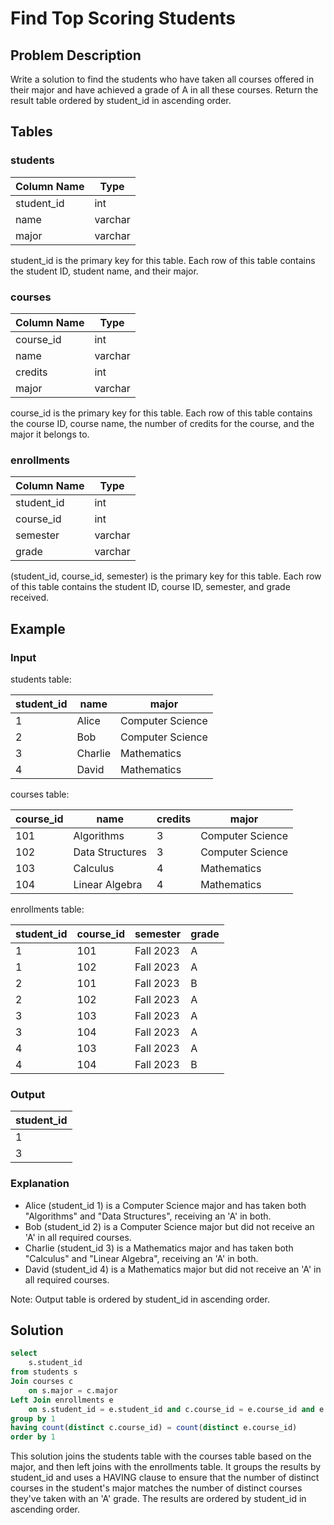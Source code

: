 # Find Top Scoring Students

## Problem Description

Write a solution to find the students who have taken all courses offered in their major and have achieved a grade of A in all these courses. Return the result table ordered by student_id in ascending order.

## Tables

### students

| Column Name | Type    |
|-------------|---------|
| student_id  | int     |
| name        | varchar |
| major       | varchar |

student_id is the primary key for this table.
Each row of this table contains the student ID, student name, and their major.

### courses

| Column Name | Type    |
|-------------|---------|
| course_id   | int     |
| name        | varchar |
| credits     | int     |
| major       | varchar |

course_id is the primary key for this table.
Each row of this table contains the course ID, course name, the number of credits for the course, and the major it belongs to.

### enrollments

| Column Name | Type    |
|-------------|---------|
| student_id  | int     |
| course_id   | int     |
| semester    | varchar |
| grade       | varchar |

(student_id, course_id, semester) is the primary key for this table.
Each row of this table contains the student ID, course ID, semester, and grade received.

## Example

### Input

students table:

| student_id | name    | major            |
|------------|---------|------------------|
| 1          | Alice   | Computer Science |
| 2          | Bob     | Computer Science |
| 3          | Charlie | Mathematics      |
| 4          | David   | Mathematics      |

courses table:

| course_id | name            | credits | major            |
|-----------|-----------------|---------|------------------|
| 101       | Algorithms      | 3       | Computer Science |
| 102       | Data Structures | 3       | Computer Science |
| 103       | Calculus        | 4       | Mathematics      |
| 104       | Linear Algebra  | 4       | Mathematics      |

enrollments table:

| student_id | course_id | semester  | grade |
|------------|-----------|-----------|-------|
| 1          | 101       | Fall 2023 | A     |
| 1          | 102       | Fall 2023 | A     |
| 2          | 101       | Fall 2023 | B     |
| 2          | 102       | Fall 2023 | A     |
| 3          | 103       | Fall 2023 | A     |
| 3          | 104       | Fall 2023 | A     |
| 4          | 103       | Fall 2023 | A     |
| 4          | 104       | Fall 2023 | B     |

### Output

| student_id |
|------------|
| 1          |
| 3          |

### Explanation

- Alice (student_id 1) is a Computer Science major and has taken both "Algorithms" and "Data Structures", receiving an 'A' in both.
- Bob (student_id 2) is a Computer Science major but did not receive an 'A' in all required courses.
- Charlie (student_id 3) is a Mathematics major and has taken both "Calculus" and "Linear Algebra", receiving an 'A' in both.
- David (student_id 4) is a Mathematics major but did not receive an 'A' in all required courses.

Note: Output table is ordered by student_id in ascending order.

## Solution

```sql
select
    s.student_id
from students s
Join courses c
    on s.major = c.major
Left Join enrollments e
    on s.student_id = e.student_id and c.course_id = e.course_id and e.grade = 'A'
group by 1
having count(distinct c.course_id) = count(distinct e.course_id)
order by 1
```

This solution joins the students table with the courses table based on the major, and then left joins with the enrollments table. It groups the results by student_id and uses a HAVING clause to ensure that the number of distinct courses in the student's major matches the number of distinct courses they've taken with an 'A' grade. The results are ordered by student_id in ascending order.
